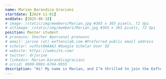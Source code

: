 ```yaml
---
name: Marian Barandica Graciani
startdate: [2024-11-01]
enddate: [2025-06-18]
# image: /static/img/members/Marian.jpg #365 x 365 pixels, 72 dpi
# altimage: /static/img/members/Marian.jpg #365 x 365 pixels, 72 dpi
position: Master student
# pronouns: She/her #personal pronouns
# email: jorine (at) eeftenslab.com #Preferred public email address
# scholar: vufhst0AAAAJ #Google Scholar User ID
# website: https://website.com/
# twitter: drjorine
# linkedin: Marian-barandicagraciani
# orcid: 0000-0001-6784-9955
description: "Hi! My name is Marian, and I’m thrilled to join the Eeftens lab for my second master’s internship. I completed my bachelor’s degree in Molecular Life Sciences at Wageningen University and Research before starting the Human Biology master’s program here at Radboud University. Through internships spanning Developmental Biology to Biomolecular Chemistry, I’m still exploring which area of research excites me most. As a Medical Biology master's student specializing in Human Biology, I’m passionate about understanding the human body at every level—from molecular to systemic—in both health and disease. The chance to learn new techniques and broaden my skills drew me to the Eeftens lab, where I’ll be working on Wessel’s project to study how the force required to deform the cell nucleus with optical tweezers depends on chromatin state."
---
```


